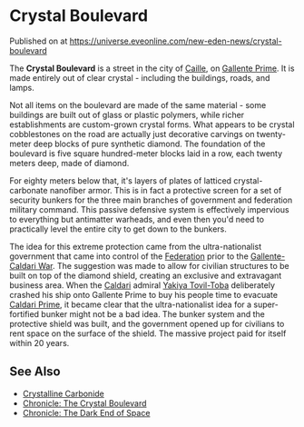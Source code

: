 # Crystal Boulevard
Published on  at https://universe.eveonline.com/new-eden-news/crystal-boulevard

The **Crystal Boulevard** is a street in the city of [Caille](73TXaac6RTgSJaqJHkTxCz), on [Gallente Prime](41JbD6M3Keq024T44ULv7a). It is made entirely out of clear crystal - including the buildings, roads, and lamps.

Not all items on the boulevard are made of the same material - some buildings are built out of glass or plastic polymers, while richer establishments are custom-grown crystal forms. What appears to be crystal cobblestones on the road are actually just decorative carvings on twenty-meter deep blocks of pure synthetic diamond. The foundation of the boulevard is five square hundred-meter blocks laid in a row, each twenty meters deep, made of diamond.

For eighty meters below that, it's layers of plates of latticed crystal-carbonate nanofiber armor. This is in fact a protective screen for a set of security bunkers for the three main branches of government and federation military command. This passive defensive system is effectively impervious to everything but antimatter warheads, and even then you'd need to practically level the entire city to get down to the bunkers.

The idea for this extreme protection came from the ultra-nationalist government that came into control of the [Federation](4bufc5OaK80rlo20Pez6gK) prior to the [Gallente-Caldari War](1ehjby0lOpdwMJf9CprPtV). The suggestion was made to allow for civilian structures to be built on top of the diamond shield, creating an exclusive and extravagant business area. When the [Caldari](7unGNsrMFwIWXMMbrM2jfy) admiral [Yakiya Tovil-Toba](RsUoECrk1bkV0t35D4sDE) deliberately crashed his ship onto Gallente Prime to buy his people time to evacuate [Caldari Prime](1yEhptNaSoG42YRSay711i), it became clear that the ultra-nationalist idea for a super-fortified bunker might not be a bad idea. The bunker system and the protective shield was built, and the government opened up for civilians to rent space on the surface of the shield. The massive project paid for itself within 20 years.

See Also
----------
- [Crystalline Carbonide](crystalline-carbonide)
- [Chronicle: The Crystal Boulevard](5S78lsJE2tnuLoV9qcIPe3)
- [Chronicle: The Dark End of Space](6HnvPqAc3gF4AuLOTFSlJL)
